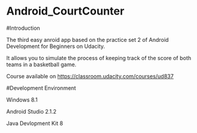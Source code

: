 # Android_CourtCounter

#Introduction

The third easy anroid app based on the practice set 2 of Android Development for Beginners on Udacity.

It allows you to simulate the process of keeping track of the score of both teams in a basketball game.

Course available on https://classroom.udacity.com/courses/ud837

#Development Environment

Windows 8.1

Android Studio 2.1.2

Java Devlopment Kit 8

